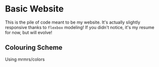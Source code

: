 # Basic Website
This is the pile of code meant to be my website. It's actually slightly responsive thanks to `flexbox` modeling! If you didn't notice, it's my resume for now, but will evolve!

## Colouring Scheme
Using mrmrs/colors
